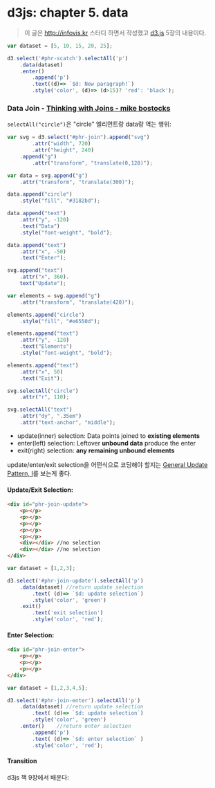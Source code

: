 # d3js: chapter 5. data

> 이 글은 http://infovis.kr 스터디 하면서 작성했고 [d3.js](http://www.aladin.co.kr/shop/wproduct.aspx?ISBN=896626106X) 5장의 내용이다.

<style>
circle {
    fill: none;
    fill-opacity: .2;
    stroke: black;
    stroke-width: 1.5px;
</style>

<p id="phr-scatch"></p>

```js
var dataset = [5, 10, 15, 20, 25];

d3.select('#phr-scatch').selectAll('p')
    .data(dataset)
    .enter()
        .append('p')
        .text((d)=> `$d: New paragraph!`)
        .style('color', (d)=> (d>15)? 'red': 'black');
```

### Data Join - [Thinking with Joins - mike bostocks](http://bost.ocks.org/mike/join/)

`selectAll("circle")`은 "circle" 엘리먼트랑 data랑 역는 행위:

<p id="phr-join"></p>

```js
var svg = d3.select("#phr-join").append("svg")
        .attr("width", 720)
        .attr("height", 240)
    .append("g")
        .attr("transform", "translate(0,128)");

var data = svg.append("g")
    .attr("transform", "translate(300)");

data.append("circle")
    .style("fill", "#3182bd");

data.append("text")
    .attr("y", -120)
    .text("Data")
    .style("font-weight", "bold");

data.append("text")
    .attr("x", -50)
    .text("Enter");

svg.append("text")
    .attr("x", 360).
    text("Update");

var elements = svg.append("g")
    .attr("transform", "translate(420)");

elements.append("circle")
    .style("fill", "#e6550d");

elements.append("text")
    .attr("y", -120)
    .text("Elements")
    .style("font-weight", "bold");

elements.append("text")
    .attr("x", 50)
    .text("Exit");

svg.selectAll("circle")
    .attr("r", 110);

svg.selectAll("text")
    .attr("dy", ".35em")
    .attr("text-anchor", "middle");
```

- update(inner) selection: Data points joined to **existing elements**
- enter(left) selection: Leftover **unbound data** produce the enter
- exit(right) selection: **any remaining unbound elements**

update/enter/exit selection을 어떤식으로 코딩해야 할지는 [General Update Pattern, I](http://bl.ocks.org/mbostock/3808218)를 보는게 좋다.

#### Update/Exit Selection:

<div id="phr-join-update">
    <p></p>
    <p></p>
    <p></p>
    <p></p>
    <p></p>
    <div></div>
    <div></div>
</div>

```html
<div id="phr-join-update">
    <p></p>
    <p></p>
    <p></p>
    <p></p>
    <p></p>
    <div></div> //no selection
    <div></div> //no selection
</div>
```
```js
var dataset = [1,2,3];

d3.select('#phr-join-update').selectAll('p')
    .data(dataset) //return update selection
        .text( (d)=> `$d: update selection`)
        .style('color', 'green')
    .exit()
        .text('exit selection')
        .style('color', 'red');
```

#### Enter Selection:

<div id="phr-join-enter">
    <p></p>
    <p></p>
    <p></p>
</div>

```html
<div id="phr-join-enter">
    <p></p>
    <p></p>
    <p></p>
</div>
```

```js
var dataset = [1,2,3,4,5];

d3.select('#phr-join-enter').selectAll('p')
    .data(dataset) //return update selection
        .text( (d)=> `$d: update selection`)
        .style('color', 'green')
    .enter()    //return enter selection
        .append('p')
        .text( (d)=> `$d: enter selection` )
        .style('color', 'red');
```

#### Transition

d3js 책 9장에서 배운다:

<script>
    runLangJs()
</script>

